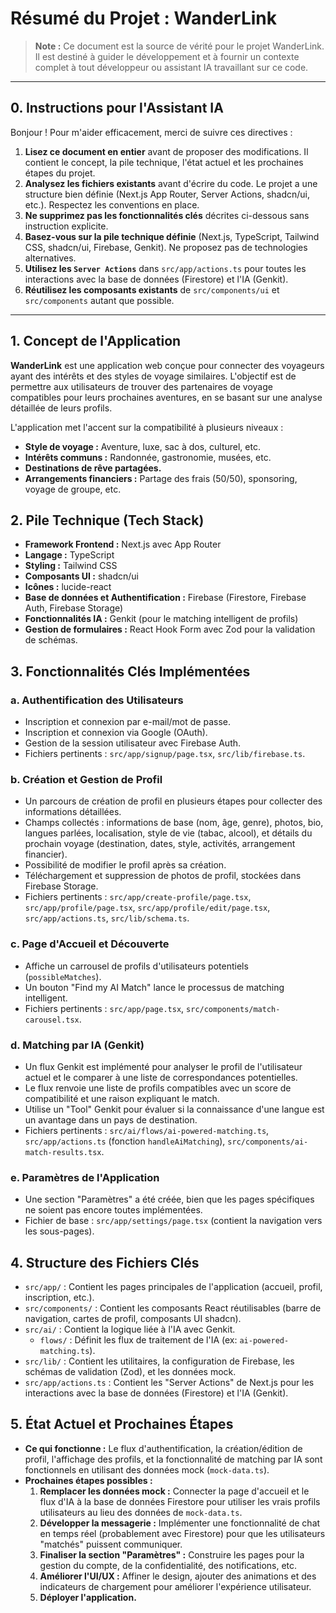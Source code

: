 # Résumé du Projet : WanderLink

> **Note :** Ce document est la source de vérité pour le projet WanderLink. Il est destiné à guider le développement et à fournir un contexte complet à tout développeur ou assistant IA travaillant sur ce code.

---

## 0. Instructions pour l'Assistant IA

Bonjour ! Pour m'aider efficacement, merci de suivre ces directives :

1.  **Lisez ce document en entier** avant de proposer des modifications. Il contient le concept, la pile technique, l'état actuel et les prochaines étapes du projet.
2.  **Analysez les fichiers existants** avant d'écrire du code. Le projet a une structure bien définie (Next.js App Router, Server Actions, shadcn/ui, etc.). Respectez les conventions en place.
3.  **Ne supprimez pas les fonctionnalités clés** décrites ci-dessous sans instruction explicite.
4.  **Basez-vous sur la pile technique définie** (Next.js, TypeScript, Tailwind CSS, shadcn/ui, Firebase, Genkit). Ne proposez pas de technologies alternatives.
5.  **Utilisez les `Server Actions`** dans `src/app/actions.ts` pour toutes les interactions avec la base de données (Firestore) et l'IA (Genkit).
6.  **Réutilisez les composants existants** de `src/components/ui` et `src/components` autant que possible.

---

## 1. Concept de l'Application

**WanderLink** est une application web conçue pour connecter des voyageurs ayant des intérêts et des styles de voyage similaires. L'objectif est de permettre aux utilisateurs de trouver des partenaires de voyage compatibles pour leurs prochaines aventures, en se basant sur une analyse détaillée de leurs profils.

L'application met l'accent sur la compatibilité à plusieurs niveaux :
- **Style de voyage :** Aventure, luxe, sac à dos, culturel, etc.
- **Intérêts communs :** Randonnée, gastronomie, musées, etc.
- **Destinations de rêve partagées.**
- **Arrangements financiers :** Partage des frais (50/50), sponsoring, voyage de groupe, etc.

## 2. Pile Technique (Tech Stack)

- **Framework Frontend :** Next.js avec App Router
- **Langage :** TypeScript
- **Styling :** Tailwind CSS
- **Composants UI :** shadcn/ui
- **Icônes :** lucide-react
- **Base de données et Authentification :** Firebase (Firestore, Firebase Auth, Firebase Storage)
- **Fonctionnalités IA :** Genkit (pour le matching intelligent de profils)
- **Gestion de formulaires :** React Hook Form avec Zod pour la validation de schémas.

## 3. Fonctionnalités Clés Implémentées

### a. Authentification des Utilisateurs
- Inscription et connexion par e-mail/mot de passe.
- Inscription et connexion via Google (OAuth).
- Gestion de la session utilisateur avec Firebase Auth.
- Fichiers pertinents : `src/app/signup/page.tsx`, `src/lib/firebase.ts`.

### b. Création et Gestion de Profil
- Un parcours de création de profil en plusieurs étapes pour collecter des informations détaillées.
- Champs collectés : informations de base (nom, âge, genre), photos, bio, langues parlées, localisation, style de vie (tabac, alcool), et détails du prochain voyage (destination, dates, style, activités, arrangement financier).
- Possibilité de modifier le profil après sa création.
- Téléchargement et suppression de photos de profil, stockées dans Firebase Storage.
- Fichiers pertinents : `src/app/create-profile/page.tsx`, `src/app/profile/page.tsx`, `src/app/profile/edit/page.tsx`, `src/app/actions.ts`, `src/lib/schema.ts`.

### c. Page d'Accueil et Découverte
- Affiche un carrousel de profils d'utilisateurs potentiels (`possibleMatches`).
- Un bouton "Find my AI Match" lance le processus de matching intelligent.
- Fichiers pertinents : `src/app/page.tsx`, `src/components/match-carousel.tsx`.

### d. Matching par IA (Genkit)
- Un flux Genkit est implémenté pour analyser le profil de l'utilisateur actuel et le comparer à une liste de correspondances potentielles.
- Le flux renvoie une liste de profils compatibles avec un score de compatibilité et une raison expliquant le match.
- Utilise un "Tool" Genkit pour évaluer si la connaissance d'une langue est un avantage dans un pays de destination.
- Fichiers pertinents : `src/ai/flows/ai-powered-matching.ts`, `src/app/actions.ts` (fonction `handleAiMatching`), `src/components/ai-match-results.tsx`.

### e. Paramètres de l'Application
- Une section "Paramètres" a été créée, bien que les pages spécifiques ne soient pas encore toutes implémentées.
- Fichier de base : `src/app/settings/page.tsx` (contient la navigation vers les sous-pages).

## 4. Structure des Fichiers Clés

- `src/app/` : Contient les pages principales de l'application (accueil, profil, inscription, etc.).
- `src/components/` : Contient les composants React réutilisables (barre de navigation, cartes de profil, composants UI shadcn).
- `src/ai/` : Contient la logique liée à l'IA avec Genkit.
  - `flows/` : Définit les flux de traitement de l'IA (ex: `ai-powered-matching.ts`).
- `src/lib/` : Contient les utilitaires, la configuration de Firebase, les schémas de validation (Zod), et les données mock.
- `src/app/actions.ts` : Contient les "Server Actions" de Next.js pour les interactions avec la base de données (Firestore) et l'IA (Genkit).

## 5. État Actuel et Prochaines Étapes

- **Ce qui fonctionne :** Le flux d'authentification, la création/édition de profil, l'affichage des profils, et la fonctionnalité de matching par IA sont fonctionnels en utilisant des données mock (`mock-data.ts`).
- **Prochaines étapes possibles :**
  1. **Remplacer les données mock :** Connecter la page d'accueil et le flux d'IA à la base de données Firestore pour utiliser les vrais profils utilisateurs au lieu des données de `mock-data.ts`.
  2. **Développer la messagerie :** Implémenter une fonctionnalité de chat en temps réel (probablement avec Firestore) pour que les utilisateurs "matchés" puissent communiquer.
  3. **Finaliser la section "Paramètres" :** Construire les pages pour la gestion du compte, de la confidentialité, des notifications, etc.
  4. **Améliorer l'UI/UX :** Affiner le design, ajouter des animations et des indicateurs de chargement pour améliorer l'expérience utilisateur.
  5. **Déployer l'application.**
